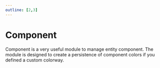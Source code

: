 ```yaml
---
outline: [2,3]
---
```


# Component <BadgeServer/>

Component is a very useful module to manage entity component. The module is designed to create a persistence of component colors if you defined a custom colorway.

<!--@include: ./autodoc/autodoc_server_functions.md-->